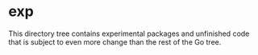 exp
===

This directory tree contains experimental packages and
unfinished code that is subject to even more change than the
rest of the Go tree.
